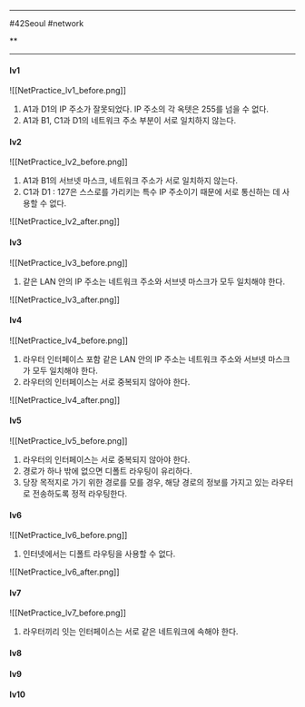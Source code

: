 
---

#42Seoul #network 

**

---

#### lv1

![[NetPractice_lv1_before.png]]

1. A1과 D1의 IP 주소가 잘못되었다. IP 주소의 각 옥텟은 255를 넘을 수 없다.
2. A1과 B1, C1과 D1의 네트워크 주소 부분이 서로 일치하지 않는다.

#### lv2

![[NetPractice_lv2_before.png]]

1. A1과 B1의 서브넷 마스크, 네트워크 주소가 서로 일치하지 않는다.
2. C1과 D1 : 127은 스스로를 가리키는 특수 IP 주소이기 때문에 서로 통신하는 데 사용할 수 없다.

![[NetPractice_lv2_after.png]]

#### lv3

![[NetPractice_lv3_before.png]]

1. 같은 LAN 안의 IP 주소는 네트워크 주소와 서브넷 마스크가 모두 일치해야 한다.

![[NetPractice_lv3_after.png]]

#### lv4

![[NetPractice_lv4_before.png]]

1. 라우터 인터페이스 포함 같은 LAN 안의 IP 주소는 네트워크 주소와 서브넷 마스크가 모두 일치해야 한다.
2. 라우터의 인터페이스는 서로 중복되지 않아야 한다.

![[NetPractice_lv4_after.png]]

#### lv5

![[NetPractice_lv5_before.png]]

1. 라우터의 인터페이스는 서로 중복되지 않아야 한다.
2. 경로가 하나 밖에 없으면 디폴트 라우팅이 유리하다.
3. 당장 목적지로 가기 위한 경로를 모를 경우, 해당 경로의 정보를 가지고 있는 라우터로 전송하도록 정적 라우팅한다.

#### lv6

![[NetPractice_lv6_before.png]]

1. 인터넷에서는 디폴트 라우팅을 사용할 수 없다.

![[NetPractice_lv6_after.png]]

#### lv7

![[NetPractice_lv7_before.png]]

1. 라우터끼리 잇는 인터페이스는 서로 같은 네트워크에 속해야 한다.

#### lv8




#### lv9




#### lv10
